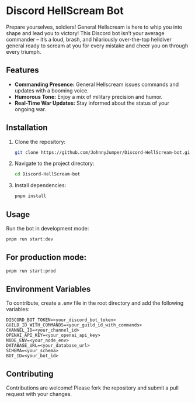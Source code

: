 # Discord HellScream Bot

Prepare yourselves, soldiers! General Hellscream is here to whip you into shape and lead you to victory! This Discord bot isn’t your average commander – it’s a loud, brash, and hilariously over-the-top helldiver general ready to scream at you for every mistake and cheer you on through every triumph.

## Features

- **Commanding Presence:** General Hellscream issues commands and updates with a booming voice.
- **Humorous Tone:** Enjoy a mix of military precision and humor.
- **Real-Time War Updates:** Stay informed about the status of your ongoing war.

## Installation

1. Clone the repository:
    ```bash
    git clone https://github.com/JohnnyJumper/Discord-HellScream-bot.git
    ```
2. Navigate to the project directory:
    ```bash
    cd Discord-HellScream-bot
    ```
3. Install dependencies:
    ```bash
    pnpm install
    ```

## Usage

Run the bot in development mode:
```bash
pnpm run start:dev
```

## For production mode:
```bash
pnpm run start:prod
```

## Environment Variables
To contribute, create a .env file in the root directory and add the following variables:
```.env
DISCORD_BOT_TOKEN=<your_discord_bot_token>
GUILD_ID_WITH_COMMANDS=<your_guild_id_with_commands>
CHANNEL_ID=<your_channel_id>
OPENAI_API_KEY=<your_openai_api_key>
NODE_ENV=<your_node_env>
DATABASE_URL=<your_database_url>
SCHEMA=<your_schema>
BOT_ID=<your_bot_id>
```
## Contributing
Contributions are welcome! Please fork the repository and submit a pull request with your changes.